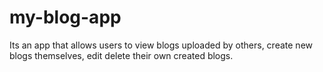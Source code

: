 # my-blog-app
Its an app that allows users to view blogs uploaded by others, create new blogs themselves, edit delete their own created blogs.
